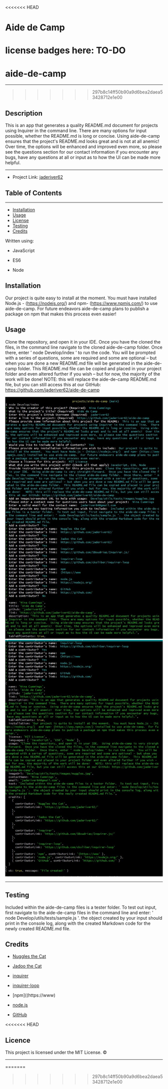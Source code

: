 
<<<<<<< HEAD
# Aide de Camp

license badges here: TO-DO
=======
# aide-de-camp
---------------------------------------
>>>>>>> 297b8c14ff50b90a9d6bea2daea53428712e1e00

## Description

This is an app that generates a quality README.md document for projects using Inquirer in the command line.  There are many options for input possible, whether the README.md is long or concise.  Using aide-de-camp ensures that the project's README.md looks great and is not at all anemic!  Over time, the options will be enhanced and improved even more, so please see the questions section for our contact information if you encounter any bugs, have any questions at all or input as to how the UI can be made more helpful.

---------------------------------------

* Project Link: [jaderiver62](https://github.com/jaderiver62/aide-de-camp)



## Table of Contents
---------------------------------------
* [Installation](#installation)
* [Usage](#usage)
* [License](#license)
* [Testing](#testing)
* [Credits](#credits)



Written using:

* JavaScript


* ES6


* Node




## Installation

Our project is quite easy to install at the moment.  You must have installed Node.js - (https://nodejs.org/)  and npm- (https://www.npmjs.com/) to use aide-de-camp.  For future endeavors aide-de-camp plans to publish a package on npm that makes this process even easier!

## Usage

Clone the repository, and open it in your IDE.  Once you have the cloned the files, in the command line navigate to the cloned aide-de-camp folder.  Once there, enter ' node Develop/index ' to run the code.  You will be prompted with a series of questions, some are required and some are optional – but when you are done a new README.md file will be generated in the aide-de-camp folder.  This README.md file can be copied and placed in your project folder and even altered further if you wish – but for now, the majority of the work will be done!   NOTE: this will replace the aide-de-camp README.md file, but you can still access this at our GitHub: https://github.com/jaderiver62/aide-de-camp

![Project Usage Image](Develop/utils/tests/images/screenshot1.jpg)
![Project Usage Image](Develop/utils/tests/images/screenshot2.jpg)

---------------------------------------



## Testing

Included within the aide-de-camp files is a tester folder.  To test out input, first navigate to the aide-de-camp files in the command line and enter: ' node Develop/utils/tests/sample.js '.  the object created by your input should print in the console log, along with the created Markdown code for the newly created README.md file.

## Credits


* [Nuggles the Cat](https://github.com/jaderiver62/)

* [Jadoo the Cat](https://github.com/jaderiver62/)

* [inquirer](https://github.com/SBoudrias/Inquirer.js/)

* [inquirer-loop](https://github.com/ckoliber/inquirer-loop)

* [npm]((https://www)

* [node.js](https://nodejs.org/)

* [GitHub](https://github.com/)
 

<<<<<<< HEAD

## Licence

This project is licensed under the MIT License.
&copy; 

---------------------------------------
    
=======
    
>>>>>>> 297b8c14ff50b90a9d6bea2daea53428712e1e00
